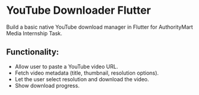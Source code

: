 # YouTube Downloader Flutter

Build a basic native YouTube download manager in Flutter for AuthorityMart Media Internship Task.

## Functionality:
- Allow user to paste a YouTube video URL.
- Fetch video metadata (title, thumbnail, resolution options).
- Let the user select resolution and download the video.
- Show download progress.
